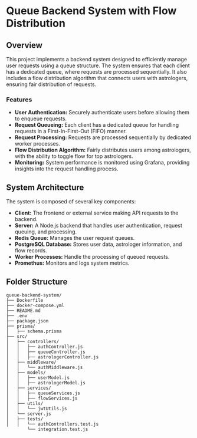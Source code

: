 # Queue Backend System with Flow Distribution

## Overview

This project implements a backend system designed to efficiently manage user requests using a queue structure. The system ensures that each client has a dedicated queue, where requests are processed sequentially. It also includes a flow distribution algorithm that connects users with astrologers, ensuring fair distribution of requests.

### Features

- **User Authentication:** Securely authenticate users before allowing them to enqueue requests.
- **Request Queueing:** Each client has a dedicated queue for handling requests in a First-In-First-Out (FIFO) manner.
- **Request Processing:** Requests are processed sequentially by dedicated worker processes.
- **Flow Distribution Algorithm:** Fairly distributes users among astrologers, with the ability to toggle flow for top astrologers.
- **Monitoring:** System performance is monitored using Grafana, providing insights into the request handling process.

## System Architecture

The system is composed of several key components:

- **Client:** The frontend or external service making API requests to the backend.
- **Server:** A Node.js backend that handles user authentication, request queuing, and processing.
- **Redis Queue:** Manages the user request queues.
- **PostgreSQL Database:** Stores user data, astrologer information, and flow records.
- **Worker Processes:** Handle the processing of queued requests.
- **Promethus:** Monitors and logs system metrics.

## Folder Structure

```plaintext
queue-backend-system/
├── Dockerfile
├── docker-compose.yml
├── README.md
├── .env
├── package.json
├── prisma/
│   ├── schema.prisma
├── src/
│   ├── controllers/
│   │   ├── authController.js
│   │   ├── queueController.js
│   │   ├── astrologerController.js
│   ├── middleware/
│   │   └── authMiddleware.js
│   ├── models/
│   │   ├── userModel.js
│   │   ├── astrologerModel.js
│   ├── services/
│   │   ├── queueServices.js
│   │   ├── flowServices.js
│   ├── utils/
│   │   └── jwtUtils.js
│   └── server.js
│   ├── tests/
│   │   └── authControllers.test.js
        └── integration.test.js
